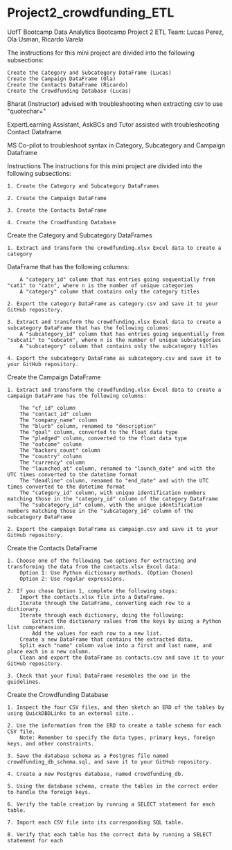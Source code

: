 # Project2_crowdfunding_ETL
UofT Bootcamp Data Analytics Bootcamp Project 2 ETL Team: Lucas Perez, Ola Usman, Ricardo Varela

The instructions for this mini project are divided into the following subsections:

    Create the Category and Subcategory DataFrame (Lucas)
    Create the Campaign DataFrame (Ola)
    Create the Contacts DataFrame (Ricardo)
    Create the Crowdfunding Database (Lucas)

Bharat (Instructor) advised with troubleshooting when extracting csv to use "quotechar="

ExpertLearning Assistant, AskBCs and Tutor assisted with troubleshooting Contact Dataframe

MS Co-pilot to troubleshoot syntax in Category, Subcategory and Campaign Dataframe

Instructions
The instructions for this mini project are divided into the following subsections:

    1. Create the Category and Subcategory DataFrames
    
    2. Create the Campaign DataFrame
    
    3. Create the Contacts DataFrame
    
    4. Create the Crowdfunding Database
    
Create the Category and Subcategory DataFrames

    1. Extract and transform the crowdfunding.xlsx Excel data to create a category

DataFrame that has the following columns:
       
        A "category_id" column that has entries going sequentially from "cat1" to "catn", where n is the number of unique categories
        A "category" column that contains only the category titles
        
    2. Export the category DataFrame as category.csv and save it to your GitHub repository.
    
    3. Extract and transform the crowdfunding.xlsx Excel data to create a subcategory DataFrame that has the following columns:
        A "subcategory_id" column that has entries going sequentially from "subcat1" to "subcatn", where n is the number of unique subcategories
        A "subcategory" column that contains only the subcategory titles
   
    4. Export the subcategory DataFrame as subcategory.csv and save it to your GitHub repository.


Create the Campaign DataFrame
    
    1. Extract and transform the crowdfunding.xlsx Excel data to create a campaign DataFrame has the following columns:
    
        The "cf_id" column
        The "contact_id" column
        The "company_name" column
        The "blurb" column, renamed to "description"
        The "goal" column, converted to the float data type
        The "pledged" column, converted to the float data type
        The "outcome" column
        The "backers_count" column
        The "country" column
        The "currency" column
        The "launched_at" column, renamed to "launch_date" and with the UTC times converted to the datetime format
        The "deadline" column, renamed to "end_date" and with the UTC times converted to the datetime format
        The "category_id" column, with unique identification numbers matching those in the "category_id" column of the category DataFrame
        The "subcategory_id" column, with the unique identification numbers matching those in the "subcategory_id" column of the subcategory DataFrame
    
    2. Export the campaign DataFrame as campaign.csv and save it to your GitHub repository.

Create the Contacts DataFrame
    
    1. Choose one of the following two options for extracting and transforming the data from the contacts.xlsx Excel data:
        Option 1: Use Python dictionary methods. (Option Chosen)
        Option 2: Use regular expressions.
    
    2. If you chose Option 1, complete the following steps:
        Import the contacts.xlsx file into a DataFrame.
        Iterate through the DataFrame, converting each row to a dictionary.
        Iterate through each dictionary, doing the following:
            Extract the dictionary values from the keys by using a Python list comprehension.
            Add the values for each row to a new list.
        Create a new DataFrame that contains the extracted data.
        Split each "name" column value into a first and last name, and place each in a new column.
        Clean and export the DataFrame as contacts.csv and save it to your GitHub repository.
    
    3. Check that your final DataFrame resembles the one in the guidelines.

Create the Crowdfunding Database
    
    1. Inspect the four CSV files, and then sketch an ERD of the tables by using QuickDBDLinks to an external site..
    
    2. Use the information from the ERD to create a table schema for each CSV file.
        Note: Remember to specify the data types, primary keys, foreign keys, and other constraints.
    
    3. Save the database schema as a Postgres file named crowdfunding_db_schema.sql, and save it to your GitHub repository.
    
    4. Create a new Postgres database, named crowdfunding_db.
    
    5. Using the database schema, create the tables in the correct order to handle the foreign keys.
    
    6. Verify the table creation by running a SELECT statement for each table.
    
    7. Import each CSV file into its corresponding SQL table.
    
    8. Verify that each table has the correct data by running a SELECT statement for each

